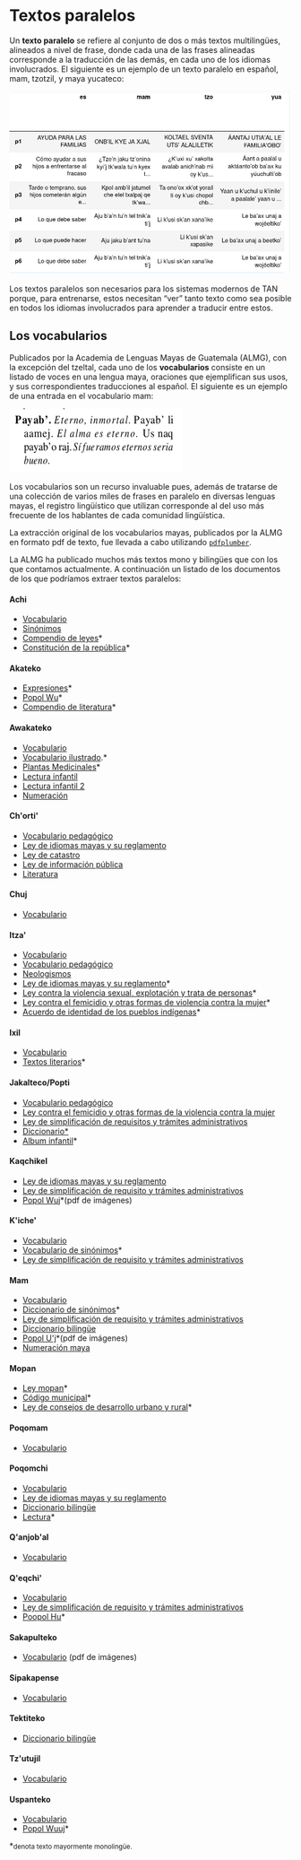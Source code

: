 # Textos paralelos

Un __texto paralelo__ se refiere al conjunto de dos o más textos multilingües, alineados a nivel de frase, donde cada una de las frases alineadas corresponde a la traducción de las demás, en cada uno de los idiomas involucrados. El siguiente es un ejemplo de un texto paralelo en español, mam, tzotzil, y maya yucateco:

![Texto paralelo entre español, mam, tzotzil, y maya yucateco](assets/texto_paralelo.png)

Los textos paralelos son necesarios para los sistemas modernos de TAN porque, para entrenarse, estos necesitan “ver” tanto texto como sea posible en todos los idiomas involucrados para aprender a traducir entre estos.

## Los vocabularios

Publicados por la Academia de Lenguas Mayas de Guatemala (ALMG), con la excepción del tzeltal, cada uno de los __vocabularios__ consiste en un listado de voces en una lengua maya, oraciones que ejemplifican sus usos, y sus correspondientes traducciones al español. El siguiente es un ejemplo de una entrada en el vocabulario mam:

![Ejemplo de entrada en el vocabulario mam](assets/vocab_qeqchi.png)

Los vocabularios son un recurso invaluable pues, además de tratarse de una colección de varios miles de frases en paralelo en diversas lenguas mayas, el registro lingüístico que utilizan corresponde al del uso más frecuente de los hablantes de cada comunidad lingüística. 

La extracción original de los vocabularios mayas, publicados por la ALMG en formato pdf de texto, fue llevada a cabo utilizando [`pdfplumber`](https://github.com/jsvine/pdfplumber). 

La ALMG ha publicado muchos más textos mono y bilingües que con los que contamos actualmente. A continuación un listado de los documentos de los que podríamos extraer textos paralelos:

#### Achi

- [Vocabulario](https://www.almg.org.gt/wp-content/uploads/2020/09/VOCABULARIO.pdf)
- [Sinónimos](https://www.almg.org.gt/wp-content/uploads/2020/09/SINONIMOS.pdf)
- [Compendio de leyes](https://www.almg.org.gt/wp-content/uploads/2020/09/COMPENDIO-DE-LEYES.pdf)\*
- [Constitución de la república](https://www.almg.org.gt/wp-content/uploads/2020/09/CONSTITUCI%C3%93N-POL%C3%8DTICA-DE-LA-REP%C3%9ABLICA-DE-G..pdf)\*

#### Akateko

- [Expresiones](https://www.almg.org.gt/wp-content/uploads/2020/09/EXPRESIONES.pdf?__cf_chl_tk=xurSsxfHtKKkupKqUp7TMbnHzzu7x7LjeBKHDDcIWJI-1693406204-0-gaNycGzNDPs)\*
- [Popol Wu](https://www.almg.org.gt/wp-content/uploads/2023/05/Popol-Wu-Akateko.pdf)\*
- [Compendio de literatura](https://www.almg.org.gt/wp-content/uploads/2020/09/COMPENDIO-DE-LITERATURA-KUKUY-AKATEKA.pdf)\*

#### Awakateko

- [Vocabulario](https://www.almg.org.gt/wp-content/uploads/2020/09/VOCABULARIO-1.pdf)
- [Vocabulario ilustrado](https://www.almg.org.gt/wp-content/uploads/2020/09/VOCABULARIO-ILUSTRADO-PEDAG%C3%93GICO.pdf).\*
- [Plantas Medicinales](https://www.almg.org.gt/wp-content/uploads/2020/09/PLANTAS-MEDICIONALES.pdf)\*
- [Lectura infantil](https://www.almg.org.gt/wp-content/uploads/2020/09/LITERATURA-INFANTIL.pdf)
- [Lectura infantil 2](https://www.almg.org.gt/wp-content/uploads/2020/09/LITERATURA-INFANTIL-VOLUMEN-No.-2.pdf)
- [Numeración](https://www.almg.org.gt/wp-content/uploads/2020/09/NUMERACI%C3%93N.pdf)

#### Ch'orti'

- [Vocabulario pedagógico](https://www.almg.org.gt/wp-content/uploads/2020/10/VOCABULARIO-PEDAG%C3%93GICO-DEL-IDIOMA-CH_ORTI_.pdf)
- [Ley de idiomas mayas y su reglamento](https://www.almg.org.gt/wp-content/uploads/2020/10/LEY-DE-IDIOMAS-NACIONALES-Y-SU-REGLAMENTO.pdf)
- [Ley de catastro](https://www.almg.org.gt/wp-content/uploads/2020/10/LEY-DE-CATASTRO.pdf)
- [Ley de información pública](https://www.almg.org.gt/wp-content/uploads/2020/10/INFORMACION-PUBLICA.pdf)
- [Literatura](https://www.almg.org.gt/wp-content/uploads/2020/09/LITERATURA-BILINGUE-FINAL.pdf)

#### Chuj

- [Vocabulario](https://www.almg.org.gt/wp-content/uploads/2020/10/VOCABULARIO.pdf)

#### Itza'

- [Vocabulario](https://www.almg.org.gt/wp-content/uploads/2020/10/VOCABULARIO-ITZA_.pdf)
- [Vocabulario pedagógico](https://www.almg.org.gt/wp-content/uploads/2020/10/VOCABULARIO-PEDAG%C3%93GICO-ITZA_-FINAL.pdf)
- [Neologismos](https://www.almg.org.gt/wp-content/uploads/2020/10/NEOLOGISMOS.pdf)
- [Ley de idiomas mayas y su reglamento](https://www.almg.org.gt/wp-content/uploads/2020/10/TRADUCCI%C3%93N-19-2003.pdf)\*
- [Ley contra la violencia sexual, explotación y trata de personas](https://www.almg.org.gt/wp-content/uploads/2020/10/LEY-CONTRA-LA-VIOLENCIA-SEXUAL-EXPLOTACI%C3%93N-Y-TRATA-DE-PERSONAS.pdf)\*
- [Ley contra el femicidio y otras formas de violencia contra la mujer](https://www.almg.org.gt/wp-content/uploads/2020/10/TRADUCCI%C3%93N-DEL-DECRETO-22-2008.pdf)\*
- [Acuerdo de identidad de los pueblos indígenas](https://www.almg.org.gt/wp-content/uploads/2020/10/TRADUCCI%C3%93N-ACUERDO-SOBRE-IDENTIDAD-Y-DD-DE-LOS-PUEBLOS-IND%C3%8DGENAS.pdf)\*

#### Ixil

- [Vocabulario](https://www.almg.org.gt/wp-content/uploads/2020/10/VOCABULARIO-1.pdf)
- [Textos literarios](https://www.almg.org.gt/wp-content/uploads/2020/10/LITERATURA.pdf)\*

#### Jakalteco/Popti

- [Vocabulario pedagógico](https://www.almg.org.gt/wp-content/uploads/2020/10/VOCABULARIO-PEDAG%C3%93GICO.pdf)
- [Ley contra el femicidio y otras formas de la violencia contra la mujer](https://www.almg.org.gt/wp-content/uploads/2020/10/LEY-CONTRA-EL-FEMICIDIO.pdf)
- [Ley de simplificación de requisitos y trámites administrativos](https://www.almg.org.gt/wp-content/uploads/2020/10/LEY-DE-ACCESO.pdf)
- [Diccionario\*](https://www.almg.org.gt/wp-content/uploads/2020/10/ENTRADAS-DICCIONARIO-ESTANDAR.pdf)
- [Album infantil](https://www.almg.org.gt/wp-content/uploads/2020/10/TRADICI%C3%93N-ORAL-ALBUM-INFANTIL.pdf)\*

#### Kaqchikel

- [Ley de idiomas mayas y su reglamento](https://www.almg.org.gt/wp-content/uploads/2020/10/LEY-DE-IDIOMAS-NACIONALES.pdf)
- [Ley de simplificación de requisito y trámites administrativos](https://www.almg.org.gt/wp-content/uploads/2023/05/LEY-PARA-LA-SIMPLIFICACION-DE-REQUISITOS-Y-TRAMITES-ADMINISTRATIVOS-1.pdf)
- [Popol Wuj](https://www.almg.org.gt/wp-content/uploads/2023/05/Popol-Wuj-Kaqchikel.pdf)\*(pdf de imágenes)

#### K'iche'

- [Vocabulario](https://www.almg.org.gt/wp-content/uploads/2020/10/VOCABULARIO-2.pdf)
- [Vocabulario de sinónimos](https://www.almg.org.gt/wp-content/uploads/2020/10/VOCABULARIO-DE-SIN%C3%93NIMOS.pdf)\*
- [Ley de simplificación de requisito y trámites administrativos](https://www.almg.org.gt/wp-content/uploads/2023/05/LEY-PARA-LA-SIMPLIFICACION-DE-REQUISITOS-Y-TRAMITES-ADMINISTRATIVOS-1.pdf)

#### Mam

- [Vocabulario](https://www.almg.org.gt/wp-content/uploads/2020/10/VOCABULARIO-3.pdf)
- [Diccionario de sinónimos](https://www.almg.org.gt/wp-content/uploads/2020/10/DICCIONARIO-DE-SIN%C3%93NIMOS-1.pdf)\*
- [Ley de simplificación de requisito y trámites administrativos](https://www.almg.org.gt/wp-content/uploads/2023/05/LEY-PARA-LA-SIMPLIFICACION-DE-REQUISITOS-Y-TRAMITES-ADMINISTRATIVOS-1.pdf)
- [Diccionario bilingüe](https://www.almg.org.gt/wp-content/uploads/2020/10/DICCIONARIO-MAM-COLIMAM.pdf)
- [Popol U'j](https://www.almg.org.gt/wp-content/uploads/2023/05/Pop-Uj-Mam-_-ALMG.pdf)\*(pdf de imágenes)
- [Numeración maya](https://www.almg.org.gt/wp-content/uploads/2020/10/NUMERACI%C3%93N-MAYA.pdf)

#### Mopan

- [Ley mopan](https://www.almg.org.gt/wp-content/uploads/2020/10/22-2008-Ley-Mopan.pdf)\*
- [Código municipal](https://www.almg.org.gt/wp-content/uploads/2020/10/TRADUCCION-CODIGO-MUNICIPAL.pdf)\*
- [Ley de consejos de desarrollo urbano y rural](https://www.almg.org.gt/wp-content/uploads/2020/10/TRADUCCION-LEY-DE-CONSEJOS-DE-DESARROLLO-URBANO-Y-RURAL.pdf)\*

#### Poqomam

- [Vocabulario](https://www.almg.org.gt/wp-content/uploads/2020/10/DICCIONARIO-POQOM-ESPA%C3%91OL-2019.pdf)

#### Poqomchi

- [Vocabulario](https://www.almg.org.gt/wp-content/uploads/2020/10/VOCABULARIO-4.pdf)
- [Ley de idiomas mayas y su reglamento](https://www.almg.org.gt/wp-content/uploads/2020/10/LEY-DE-IDIOMAS-NACIONALES-1.pdf)
- [Diccionario bilingüe](https://www.almg.org.gt/wp-content/uploads/2020/10/DICCIONARIO-2003.pdf)
- [Lectura](https://www.almg.org.gt/wp-content/uploads/2020/10/ILHUJB_AL-POQOMCHI_-TEXTO-LECTURA.pdf)\*

#### Q'anjob'al

- [Vocabulario](https://www.almg.org.gt/wp-content/uploads/2020/10/VOCABULARIO-5.pdf)

#### Q'eqchi'

- [Vocabulario](https://www.almg.org.gt/wp-content/uploads/2020/10/VOCABULARIO-6.pdf)
- [Ley de simplificación de requisito y trámites administrativos](https://www.almg.org.gt/wp-content/uploads/2023/05/LEY-PARA-LA-SIMPLIFICACION-DE-REQUISITOS-Y-TRAMITES-ADMINISTRATIVOS-1.pdf)
- [Poopol Hu](https://www.almg.org.gt/wp-content/uploads/2023/05/Popol-Wj-Infantil-Qeqchi.pdf)\*

#### Sakapulteko

- [Vocabulario](https://www.almg.org.gt/wp-content/uploads/2020/10/VOCABULARIO-7.pdf) (pdf de imágenes)

#### Sipakapense

- [Vocabulario](https://www.almg.org.gt/wp-content/uploads/2020/10/VOCABULARIO-8.pdf)

#### Tektiteko

- [Diccionario bilingüe](https://www.almg.org.gt/wp-content/uploads/2020/10/DICCIONARIO-BILINGUE-TEKTITEKO.pdf)

#### Tz'utujil

- [Vocabulario](https://www.almg.org.gt/wp-content/uploads/2020/10/VOCABULARIO-9.pdf)

#### Uspanteko

- [Vocabulario](https://www.almg.org.gt/wp-content/uploads/2020/10/VOCABULARIO-10.pdf)
- [Popol Wuuj](https://www.almg.org.gt/wp-content/uploads/2023/05/Popol-Wuj-Uspanteka.pdf)\*

\*<small>denota texto mayormente monolingüe.</small>